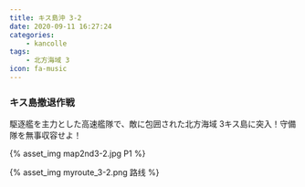 ```yaml
---
title: キス島沖 3-2
date: 2020-09-11 16:27:24
categories:
    - kancolle
tags:
    - 北方海域 3
icon: fa-music
---
```


### キス島撤退作戦
駆逐艦を主力とした高速艦隊で、敵に包囲された北方海域 3キス島に突入！守備隊を無事収容せよ！

<!-- <div style="width: 100%;padding-bottom: 59%;position: relative;">
    <div
        style="position: absolute;left: 0;top: 0;width: 100%;height: 100%;background-repeat: no-repeat;background-image: url('./02_image.png');background-position: 0px 0px;background-size: 200%;">
        <div
            style="position: relative;left: 0;top: 0;width: 100%;height: 100%;background-repeat: no-repeat;background-image: url('./02_image.png');background-position: 100% 0px;background-size:200%;z-index: 2;">
        </div>
    </div>
</div> -->

{% asset_img map2nd3-2.jpg P1 %}
<br>

{% asset_img myroute_3-2.png 路线 %}